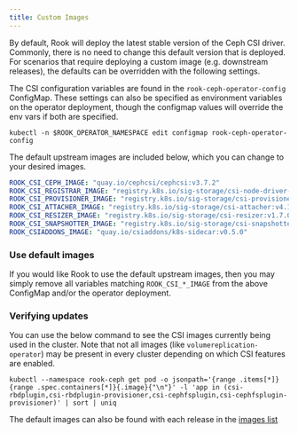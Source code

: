 ```yaml
---
title: Custom Images
---
```


By default, Rook will deploy the latest stable version of the Ceph CSI driver.
Commonly, there is no need to change this default version that is deployed.
For scenarios that require deploying a custom image (e.g. downstream releases),
the defaults can be overridden with the following settings.

The CSI configuration variables are found in the `rook-ceph-operator-config` ConfigMap.
These settings can also be specified as environment variables on the operator deployment, though
the configmap values will override the env vars if both are specified.

```console
kubectl -n $ROOK_OPERATOR_NAMESPACE edit configmap rook-ceph-operator-config
```

The default upstream images are included below, which you can change to your desired images.

```yaml
ROOK_CSI_CEPH_IMAGE: "quay.io/cephcsi/cephcsi:v3.7.2"
ROOK_CSI_REGISTRAR_IMAGE: "registry.k8s.io/sig-storage/csi-node-driver-registrar:v2.7.0"
ROOK_CSI_PROVISIONER_IMAGE: "registry.k8s.io/sig-storage/csi-provisioner:v3.4.0"
ROOK_CSI_ATTACHER_IMAGE: "registry.k8s.io/sig-storage/csi-attacher:v4.1.0"
ROOK_CSI_RESIZER_IMAGE: "registry.k8s.io/sig-storage/csi-resizer:v1.7.0"
ROOK_CSI_SNAPSHOTTER_IMAGE: "registry.k8s.io/sig-storage/csi-snapshotter:v6.2.1"
ROOK_CSIADDONS_IMAGE: "quay.io/csiaddons/k8s-sidecar:v0.5.0"
```

### **Use default images**

If you would like Rook to use the default upstream images, then you may simply remove all
variables matching `ROOK_CSI_*_IMAGE` from the above ConfigMap and/or the operator deployment.

### **Verifying updates**

You can use the below command to see the CSI images currently being used in the cluster. Note that
not all images (like `volumereplication-operator`) may be present in every cluster depending on
which CSI features are enabled.

```console
kubectl --namespace rook-ceph get pod -o jsonpath='{range .items[*]}{range .spec.containers[*]}{.image}{"\n"}' -l 'app in (csi-rbdplugin,csi-rbdplugin-provisioner,csi-cephfsplugin,csi-cephfsplugin-provisioner)' | sort | uniq
```

The default images can also be found with each release in the [images list](https://github.com/rook/rook/blob/master/deploy/examples/images.txt)
